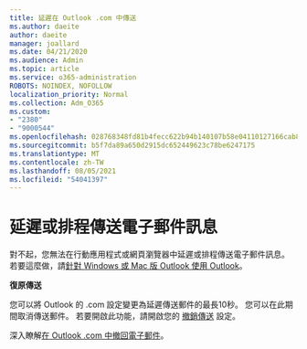 ```yaml
---
title: 延遲在 Outlook .com 中傳送
ms.author: daeite
author: daeite
manager: joallard
ms.date: 04/21/2020
ms.audience: Admin
ms.topic: article
ms.service: o365-administration
ROBOTS: NOINDEX, NOFOLLOW
localization_priority: Normal
ms.collection: Adm_O365
ms.custom:
- "2380"
- "9000544"
ms.openlocfilehash: 028768348fd81b4fecc622b94b140107b58e04110127166cab8e92ce3ab33b36
ms.sourcegitcommit: b5f7da89a650d2915dc652449623c78be6247175
ms.translationtype: MT
ms.contentlocale: zh-TW
ms.lasthandoff: 08/05/2021
ms.locfileid: "54041397"
---
```

# <a name="delay-or-schedule-sending-email-messages"></a>延遲或排程傳送電子郵件訊息

對不起，您無法在行動應用程式或網頁瀏覽器中延遲或排程傳送電子郵件訊息。 若要這麼做，請[針對 Windows 或 Mac 版 Outlook 使用 Outlook](https://products.office.com/outlook/email-and-calendar-software-microsoft-outlook)。

**復原傳送**

您可以將 Outlook 的 .com 設定變更為延遲傳送郵件的最長10秒。 您可以在此期間取消傳送郵件。 若要開啟此功能，請開啟您的 [撤銷傳送](https://outlook.live.com/mail/options/mail/messageContent/undoSend) 設定。

深入瞭解[在 Outlook .com 中撤回電子郵件](https://support.office.com/article/c069ddde-5282-4085-8f4c-d7b133324f8a?wt.mc_id=Office_Outlook_com_Alchemy)。